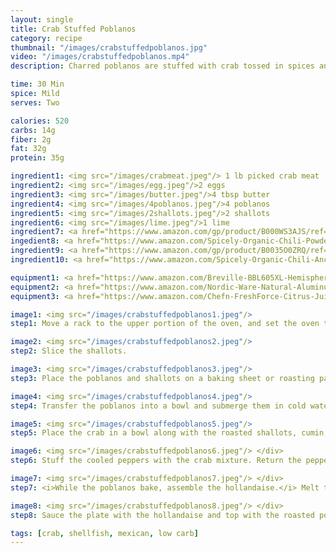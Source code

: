 ```yaml
---
layout: single
title: Crab Stuffed Poblanos
category: recipe
thumbnail: "/images/crabstuffedpoblanos.jpg"
video: "/images/crabstuffedpoblanos.mp4"
description: Charred poblanos are stuffed with crab tossed in spices and served with a decadent lime hollandaise.

time: 30 Min
spice: Mild
serves: Two

calories: 520
carbs: 14g
fiber: 2g
fat: 32g
protein: 35g

ingredient1: <img src="/images/crabmeat.jpeg"/> 1 lb picked crab meat
ingredient2: <img src="/images/egg.jpeg"/>2 eggs
ingredient3: <img src="/images/butter.jpeg"/>4 tbsp butter
ingredient4: <img src="/images/4poblanos.jpeg"/>4 poblanos
ingredient5: <img src="/images/2shallots.jpeg"/>2 shallots
ingredient6: <img src="/images/lime.jpeg"/>1 lime
ingredient7: <a href="https://www.amazon.com/gp/product/B000WS3AJS/ref=as_li_ss_tl?ie=UTF8&th=1&linkCode=ll1&tag=cilalime09-20&linkId=8417836f12fe1f7cc76dab4399145eeb"><img src="/images/groundcumin.jpeg"/>1 tsp ground cumin</a>
ingedient8: <a href="https://www.amazon.com/Spicely-Organic-Chili-Powder-Seasoning/dp/B00A3811VG/ref=as_li_ss_tl?s=grocery&ie=UTF8&qid=1482449914&sr=1-2&keywords=simply+organic+new+mexico&th=1&linkCode=ll1&tag=cilalime09-20&linkId=fa28c0daa2ea6a72eccf9b47215ee38c"><img src="/images/nmchili.jpeg"/>1 tsp ground New Mexico chili</a>
ingredient9: <a href="https://www.amazon.com/gp/product/B0035O0ZRQ/ref=as_li_ss_tl?ie=UTF8&linkCode=ll1&tag=cilalime09-20&linkId=aba449dab4c1baa873470332e8d6386d"><img src="/images/groundchilidearbol.jpeg"/>1/2 tsp ground chili de arbol</a>
ingredient10: <a href="https://www.amazon.com/Spicely-Organic-Chili-Ancho-Ground/dp/B00A3811QQ/ref=as_li_ss_tl?_encoding=UTF8&refRID=B1TJ51TTWTWZT8ZJK4FC&th=1&linkCode=ll1&tag=cilalime09-20&linkId=fc32e5417ac33628cb9ab228cc5fbb7d"><img src="/images/groundancho.jpeg"/>1/2 tsp ground ancho</a>

equipment1: <a href="https://www.amazon.com/Breville-BBL605XL-Hemisphere-Control-Blender/dp/B005I72LMU/ref=as_li_ss_tl?s=kitchen&rps=1&ie=UTF8&qid=1481601822&sr=1-14&keywords=blender&refinements=p_85:2470955011,p_36:1253526011&linkCode=ll1&tag=cilalime09-20&linkId=b637316d3937e7e1c15e28b6e74a1c97"><img src="/images/blender.jpeg"/>blender</a>
equipment2: <a href="https://www.amazon.com/Nordic-Ware-Natural-Aluminum-Commercial/dp/B000G0KJG4/ref=as_li_ss_tl?s=kitchen&rps=1&ie=UTF8&qid=1481599505&sr=1-5&keywords=baking+sheet&refinements=p_85:2470955011&linkCode=ll1&tag=cilalime09-20&linkId=678ae86e82d77d1a2615466229b01cfd"><img src="/images/bakingsheet.jpeg"/> baking sheet</a>
equipment3: <a href="https://www.amazon.com/Chefn-FreshForce-Citrus-Juicer-Lemon/dp/B002XOB0P0/ref=as_li_ss_tl?s=kitchen&ie=UTF8&qid=1482038971&sr=1-2-spons&keywords=citrus+juicer&psc=1&linkCode=ll1&tag=cilalime09-20&linkId=fead6ab94c6288d353210420231dcb8a"><img src="/images/citrusjuicer.jpeg"/>citrus juicer </a>

image1: <img src="/images/crabstuffedpoblanos1.jpeg"/>
step1: Move a rack to the upper portion of the oven, and set the oven to broil. Remove the seeds and core from the poblano peppers.

image2: <img src="/images/crabstuffedpoblanos2.jpeg"/>
step2: Slice the shallots.

image3: <img src="/images/crabstuffedpoblanos3.jpeg"/>
step3: Place the poblanos and shallots on a baking sheet or roasting pan. Broil until the poblanos develop a char, approximately 5-7 minutes. Turn them over halfway during cooking. <p>Remove the poblanos from the oven and reduce the heat to 350˚.</p> <p>v<i>Keep an eye on the shallots! They can burn easily.</i> </p>

image4: <img src="/images/crabstuffedpoblanos4.jpeg"/>
step4: Transfer the poblanos into a bowl and submerge them in cold water to cool them.

image5: <img src="/images/crabstuffedpoblanos5.jpeg"/>
step5: Place the crab in a bowl along with the roasted shallots, cumin, chile de arbol, New Mexico chili powder, ancho, 1/4 tsp of salt, and egg. Mix.

image6: <img src="/images/crabstuffedpoblanos6.jpeg"/> </div>
step6: Stuff the cooled peppers with the crab mixture. Return the peppers to the oven for an additional 15 minutes.

image7: <img src="/images/crabstuffedpoblanos7.jpeg"/> </div>
step7: <i>While the poblanos bake, assemble the hollandaise.</i> Melt the butter in a saucepan or in the microwave. Transfer to a measuring cup for easy pouring. <p>Place the egg yolk, pinch of salt, and the juice of a lime in a blender. Liquefy. While the blender is running, open up the lid slightly, and slowly add the warm butter.</p>

image8: <img src="/images/crabstuffedpoblanos8.jpeg"/> </div>
step8: Sauce the plate with the hollandaise and top with the roasted poblanos.

tags: [crab, shellfish, mexican, low carb]
---
```

